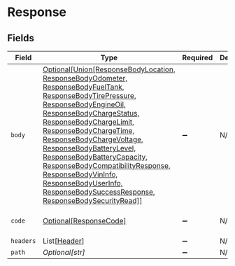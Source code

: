 # Response


## Fields

| Field                                                                                                                                                                                                                                                                                                                                                                                                                                                                       | Type                                                                                                                                                                                                                                                                                                                                                                                                                                                                        | Required                                                                                                                                                                                                                                                                                                                                                                                                                                                                    | Description                                                                                                                                                                                                                                                                                                                                                                                                                                                                 | Example                                                                                                                                                                                                                                                                                                                                                                                                                                                                     |
| --------------------------------------------------------------------------------------------------------------------------------------------------------------------------------------------------------------------------------------------------------------------------------------------------------------------------------------------------------------------------------------------------------------------------------------------------------------------------- | --------------------------------------------------------------------------------------------------------------------------------------------------------------------------------------------------------------------------------------------------------------------------------------------------------------------------------------------------------------------------------------------------------------------------------------------------------------------------- | --------------------------------------------------------------------------------------------------------------------------------------------------------------------------------------------------------------------------------------------------------------------------------------------------------------------------------------------------------------------------------------------------------------------------------------------------------------------------- | --------------------------------------------------------------------------------------------------------------------------------------------------------------------------------------------------------------------------------------------------------------------------------------------------------------------------------------------------------------------------------------------------------------------------------------------------------------------------- | --------------------------------------------------------------------------------------------------------------------------------------------------------------------------------------------------------------------------------------------------------------------------------------------------------------------------------------------------------------------------------------------------------------------------------------------------------------------------- |
| `body`                                                                                                                                                                                                                                                                                                                                                                                                                                                                      | [Optional[Union[ResponseBodyLocation, ResponseBodyOdometer, ResponseBodyFuelTank, ResponseBodyTirePressure, ResponseBodyEngineOil, ResponseBodyChargeStatus, ResponseBodyChargeLimit, ResponseBodyChargeTime, ResponseBodyChargeVoltage, ResponseBodyBatteryLevel, ResponseBodyBatteryCapacity, ResponseBodyCompatibilityResponse, ResponseBodyVinInfo, ResponseBodyUserInfo, ResponseBodySuccessResponse, ResponseBodySecurityRead]]](../../models/shared/responsebody.md) | :heavy_minus_sign:                                                                                                                                                                                                                                                                                                                                                                                                                                                          | N/A                                                                                                                                                                                                                                                                                                                                                                                                                                                                         |                                                                                                                                                                                                                                                                                                                                                                                                                                                                             |
| `code`                                                                                                                                                                                                                                                                                                                                                                                                                                                                      | [Optional[ResponseCode]](../../models/shared/responsecode.md)                                                                                                                                                                                                                                                                                                                                                                                                               | :heavy_minus_sign:                                                                                                                                                                                                                                                                                                                                                                                                                                                          | N/A                                                                                                                                                                                                                                                                                                                                                                                                                                                                         | The HTTP resonse code.                                                                                                                                                                                                                                                                                                                                                                                                                                                      |
| `headers`                                                                                                                                                                                                                                                                                                                                                                                                                                                                   | List[[Header](../../models/shared/header.md)]                                                                                                                                                                                                                                                                                                                                                                                                                               | :heavy_minus_sign:                                                                                                                                                                                                                                                                                                                                                                                                                                                          | N/A                                                                                                                                                                                                                                                                                                                                                                                                                                                                         |                                                                                                                                                                                                                                                                                                                                                                                                                                                                             |
| `path`                                                                                                                                                                                                                                                                                                                                                                                                                                                                      | *Optional[str]*                                                                                                                                                                                                                                                                                                                                                                                                                                                             | :heavy_minus_sign:                                                                                                                                                                                                                                                                                                                                                                                                                                                          | N/A                                                                                                                                                                                                                                                                                                                                                                                                                                                                         | /odometer                                                                                                                                                                                                                                                                                                                                                                                                                                                                   |
